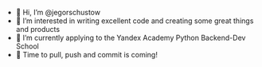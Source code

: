 - 👋 Hi, I’m @jegorschustow
- 👀 I’m interested in writing excellent code and creating some great things and products 
- 🌱 I’m currently applying to the Yandex Academy Python Backend-Dev School 
- 💞️ Time to pull, push and commit is coming! 
